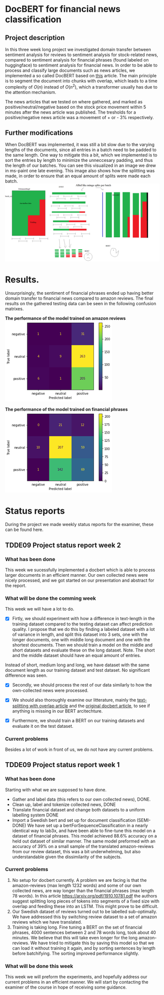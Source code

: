 # DocBERT for financial news classification
## Project description
In this three week long project we investigated domain transfer between sentiment analysis for reviews to sentiment analysis for stock-related news, compared to sentiment analysis for financial phrases (found labeled on huggingface) to sentiment analysis for financial news. In order to be able to process and classify large documents such as news articles, we implemented a so called DocBERT based on [this](https://arxiv.org/pdf/1910.10781.pdf) article. The main principle is to segment the document into chunks with overlap, which leads to a time complexity of $O(n)$ instead of $O(n^2)$, which a transformer usually has due to the attention mechanism. 

The news articles that we tested on where gathered, and marked as positive/neutral/negative based on the stock price movement within 5 minutes after the news article was published. The tresholds for a positive/negative news article was a movement of + or - 3% respectively.

## Further modifications
When DocBERT was implemented, it was still a bit slow due to the varying lengths of the documents, since all entries in a batch need to be padded to the same length. One way to mitigate this a bit, which we implemented is to sort the entries by length to minimize the unneccesary padding, and thus the length of our batches. You can see this visualized in an image we drew in ms-paint one late evening. This image also shows how the splitting was made, in order to ensure that an equal amount of splits were made each batch. ![gameplan](Gameplan.png)

# Results.
Unsurprisingly, the sentiment of financial phrases ended up having better domain transfer to financial news compared to amazon reviews. The final results on the gathered testing data can be seen in the following confusion matrixes.

**The performance of the model trained on amazon reviews**
![amazon-review-conf-matrix](amazon_review_conf_matrix.png)

**The performance of the model trained on financial phrases**
![financial-phrases-conf-matrix](financial_phrases_conf_matrix.png)

# Status reports
During the project we made weekly status reports for the examiner, these can be found here. 

## TDDE09 Project status report week 2
### What has been done
This week we sucessfully implemented a docbert which is able to process larger documents in an efficient manner. Our own collected news were nicely processed, and we got started on our presentation and abstract for the report.

### What will be done the comming week
This week we will have a lot to do. 

 - [x] Firtly, we should experiment with how a difference in text-length in the training dataset compared to the testing dataset can affect prediction quality. I propose that we do this by finding a labeled dataset with a lot of variance in length, and split this dataset into 3 sets, one with the longer documents, one with middle long document and one with the shortest documents. Then we should train a model on the middle and short datasets and evaluate these on the long dataset. Note. The short and the middle dataset should have an equal amount of entries.

 Instead of short, medium long and long, we have dataset with the same document length as our training dataset and test dataset. No significant difference was seen.

- [x] Secondly, we should process the rest of our data similarly to how the own-collected news were processed.

- [x] We should also thoroughly examine our litterature, mainly the [text-splitting with overlap article](https://arxiv.org/pdf/1904.08398.pdf) and the [original docbert article](https://arxiv.org/pdf/1910.10781.pdf), to see if anything is missing in our BERT arcitechture.

- [x] Furthermore, we should train a BERT on our training datasets and evaluate it on the test dataset. 

### Current problems
Besides a lot of work in front of us, we do not have any current problems.



## TDDE09 Project status report week 1
### What has been done
Starting with what we are supposed to have done. 
-	Gather and label data (this refers to our own collected news), DONE.
-	Clean up, label and tokenize collected news, DONE
-	Translate financial dataset and change both datasets to a uniform labelling system DONE
-	Import a Swedish bert and set up for document classification (SEMI-DONE)
We have set up a bertForSequenceClassification in a nearly identical way to lab3x, and have been able to fine-tune this model on a dataset of financial phrases. This model achieved 88.6% accuracy on a held out dataset of similar manner.
The same model preformed with an accuracy of 39% on a small sample of the translated amazon-reviews from our review dataset, this was a bit underwhelming, but also understandable given the dissimilarity of the subjects. 
### Current problems
1.	No setup for docbert currently. A problem we are facing is that the amazon-reviews (max length 1232 words) and some of our own collected news, are way longer than the financial phrases (max length 78 words). In this article https://arxiv.org/pdf/1910.10781.pdf the authors suggest splitting long pieces of tokens into segments of a fixed size with overlap and feeding these into an LSTM. This might prove to be difficult.
2.	Our Swedish dataset of reviews turned out to be labelled sub-optimally. We have addressed this by switching review dataset to a set of amazon reviews which we have translated.
3.	Training is taking long. Fine tuning a BERT on the set of financial phrases, 4000 sentences between 2 and 78 words long, took about 40 minutes. We believe that this will take even longer for the long amazon-reviews. We have tried to mitigate this by saving this model so that we can load it without training it again, and by sorting sentences by length before batchifying. The sorting improved performance slightly.

### What will be done this week
This week we will preform the experiments, and hopefully address our current problems in an efficient manner. We will start by contacting the examiner of the course in hope of receiving some guidance. 

